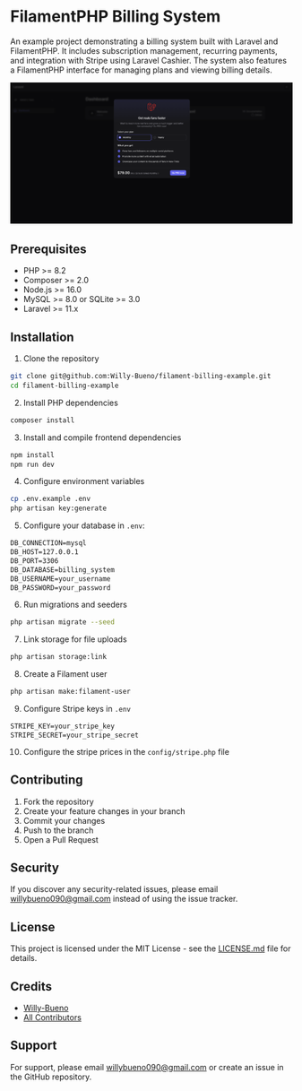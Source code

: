 # FilamentPHP Billing System

An example project demonstrating a billing system built with Laravel and FilamentPHP. It includes subscription management, recurring payments, and integration with Stripe using Laravel Cashier. The system also features a FilamentPHP interface for managing plans and viewing billing details.

![Screenshot of Application Feature](./public/images/screenshot.png)

## Prerequisites

- PHP >= 8.2
- Composer >= 2.0
- Node.js >= 16.0
- MySQL >= 8.0 or SQLite >= 3.0
- Laravel >= 11.x

## Installation

1. Clone the repository
```bash
git clone git@github.com:Willy-Bueno/filament-billing-example.git
cd filament-billing-example
```

2. Install PHP dependencies
```bash
composer install
```

3. Install and compile frontend dependencies
```bash
npm install
npm run dev
```

4. Configure environment variables
```bash
cp .env.example .env
php artisan key:generate
```

5. Configure your database in `.env`:
```
DB_CONNECTION=mysql
DB_HOST=127.0.0.1
DB_PORT=3306
DB_DATABASE=billing_system
DB_USERNAME=your_username
DB_PASSWORD=your_password
```

6. Run migrations and seeders
```bash
php artisan migrate --seed
```

7. Link storage for file uploads
```bash
php artisan storage:link
```

8. Create a Filament user
```bash
php artisan make:filament-user
```

9. Configure Stripe keys in `.env`
```
STRIPE_KEY=your_stripe_key
STRIPE_SECRET=your_stripe_secret
```

10. Configure the stripe prices in the `config/stripe.php` file

## Contributing

1. Fork the repository
2. Create your feature changes in your branch
3. Commit your changes
4. Push to the branch
5. Open a Pull Request

## Security

If you discover any security-related issues, please email willybueno090@gmail.com instead of using the issue tracker.

## License

This project is licensed under the MIT License - see the [LICENSE.md](LICENSE.md) file for details.

## Credits

- [Willy-Bueno](https://github.com/Willy-Bueno)
- [All Contributors](../../contributors)

## Support

For support, please email willybueno090@gmail.com or create an issue in the GitHub repository.
